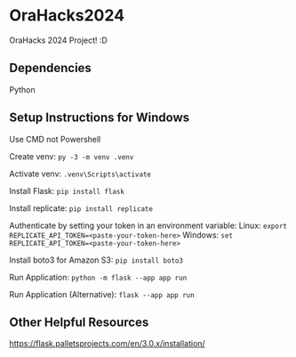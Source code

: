 # OraHacks2024
OraHacks 2024 Project! :D

## Dependencies
Python

## Setup Instructions for Windows
Use CMD not Powershell

Create venv:
`py -3 -m venv .venv`

Activate venv:
`.venv\Scripts\activate`

Install Flask:
`pip install flask`

Install replicate:
`pip install replicate`

Authenticate by setting your token in an environment variable:
Linux: `export REPLICATE_API_TOKEN=<paste-your-token-here>`
Windows: `set REPLICATE_API_TOKEN=<paste-your-token-here>`

Install boto3 for Amazon S3:
`pip install boto3`

Run Application:
`python -m flask --app app run`

Run Application (Alternative):
`flask --app app run`

## Other Helpful Resources
https://flask.palletsprojects.com/en/3.0.x/installation/
